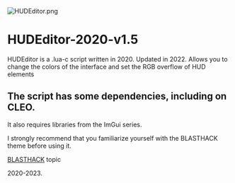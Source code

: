 <image src="/logo/logo.png" alt="HUDEditor.png">

# HUDEditor-2020-v1.5
HUDEditor is a .lua-c script written in 2020. Updated in 2022. Allows you to change the colors of the interface and set the RGB overflow of HUD elements
  
  ## The script has some dependencies, including on CLEO. 

It also requires libraries from the ImGui series.

I strongly recommend that you familiarize yourself with the BLASTHACK theme before using it.

[BLASTHACK](https://www.blast.hk/threads/62761/) topic <br>
  
2020-2023.
